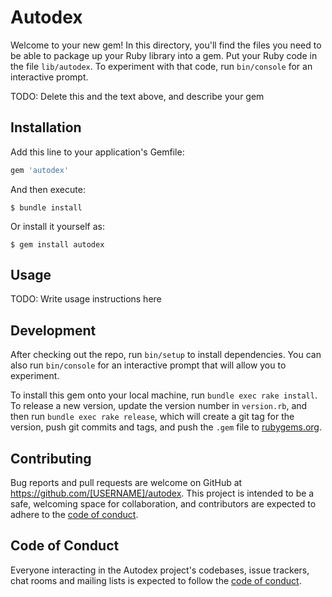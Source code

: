 # Autodex

Welcome to your new gem! In this directory, you'll find the files you need to be able to package up your Ruby library into a gem. Put your Ruby code in the file `lib/autodex`. To experiment with that code, run `bin/console` for an interactive prompt.

TODO: Delete this and the text above, and describe your gem

## Installation

Add this line to your application's Gemfile:

```ruby
gem 'autodex'
```

And then execute:

    $ bundle install

Or install it yourself as:

    $ gem install autodex

## Usage

TODO: Write usage instructions here

## Development

After checking out the repo, run `bin/setup` to install dependencies. You can also run `bin/console` for an interactive prompt that will allow you to experiment.

To install this gem onto your local machine, run `bundle exec rake install`. To release a new version, update the version number in `version.rb`, and then run `bundle exec rake release`, which will create a git tag for the version, push git commits and tags, and push the `.gem` file to [rubygems.org](https://rubygems.org).

## Contributing

Bug reports and pull requests are welcome on GitHub at https://github.com/[USERNAME]/autodex. This project is intended to be a safe, welcoming space for collaboration, and contributors are expected to adhere to the [code of conduct](https://github.com/[USERNAME]/autodex/blob/master/CODE_OF_CONDUCT.md).


## Code of Conduct

Everyone interacting in the Autodex project's codebases, issue trackers, chat rooms and mailing lists is expected to follow the [code of conduct](https://github.com/[USERNAME]/autodex/blob/master/CODE_OF_CONDUCT.md).
